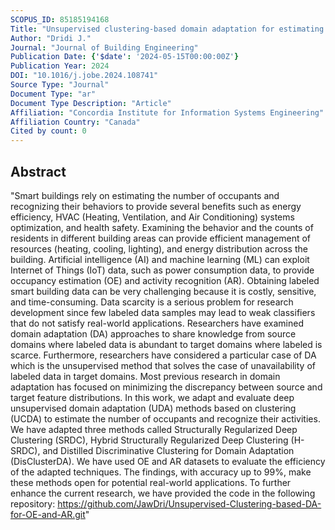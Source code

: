 ```yaml
---
SCOPUS_ID: 85185194168
Title: "Unsupervised clustering-based domain adaptation for estimating occupancy and recognizing activities in smart buildings"
Author: "Dridi J."
Journal: "Journal of Building Engineering"
Publication Date: {'$date': '2024-05-15T00:00:00Z'}
Publication Year: 2024
DOI: "10.1016/j.jobe.2024.108741"
Source Type: "Journal"
Document Type: "ar"
Document Type Description: "Article"
Affiliation: "Concordia Institute for Information Systems Engineering"
Affiliation Country: "Canada"
Cited by count: 0
---
```


## Abstract
"Smart buildings rely on estimating the number of occupants and recognizing their behaviors to provide several benefits such as energy efficiency, HVAC (Heating, Ventilation, and Air Conditioning) systems optimization, and health safety. Examining the behavior and the counts of residents in different building areas can provide efficient management of resources (heating, cooling, lighting), and energy distribution across the building. Artificial intelligence (AI) and machine learning (ML) can exploit Internet of Things (IoT) data, such as power consumption data, to provide occupancy estimation (OE) and activity recognition (AR). Obtaining labeled smart building data can be very challenging because it is costly, sensitive, and time-consuming. Data scarcity is a serious problem for research development since few labeled data samples may lead to weak classifiers that do not satisfy real-world applications. Researchers have examined domain adaptation (DA) approaches to share knowledge from source domains where labeled data is abundant to target domains where labeled is scarce. Furthermore, researchers have considered a particular case of DA which is the unsupervised method that solves the case of unavailability of labeled data in target domains. Most previous research in domain adaptation has focused on minimizing the discrepancy between source and target feature distributions. In this work, we adapt and evaluate deep unsupervised domain adaptation (UDA) methods based on clustering (UCDA) to estimate the number of occupants and recognize their activities. We have adapted three methods called Structurally Regularized Deep Clustering (SRDC), Hybrid Structurally Regularized Deep Clustering (H-SRDC), and Distilled Discriminative Clustering for Domain Adaptation (DisClusterDA). We have used OE and AR datasets to evaluate the efficiency of the adapted techniques. The findings, with accuracy up to 99%, make these methods open for potential real-world applications. To further enhance the current research, we have provided the code in the following repository: https://github.com/JawDri/Unsupervised-Clustering-based-DA-for-OE-and-AR.git"
